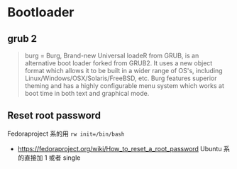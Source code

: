 # Bootloader

## grub 2
> burg = Burg, Brand-new Universal loadeR from GRUB, is an alternative boot loader forked from GRUB2. It uses a new object format which allows it to be built in a wider range of OS's, including Linux/Windows/OSX/Solaris/FreeBSD, etc. Burg features superior theming and has a highly configurable menu system which works at boot time in both text and graphical mode.

Reset root password
-------------------
Fedoraproject 系的用 `rw init=/bin/bash`
- https://fedoraproject.org/wiki/How_to_reset_a_root_password
Ubuntu 系的直接加 1 或者 single
